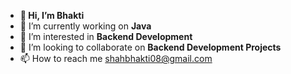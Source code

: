 - **👋 Hi, I’m Bhakti**
- 🔭 I’m currently working on **Java**
- 👀 I’m interested in **Backend Development**
- 💞️ I’m looking to collaborate on **Backend Development Projects**
- 📫 How to reach me shahbhakti08@gmail.com

<!---
shahbhaks/shahbhaks is a ✨ special ✨ repository because its `README.md` (this file) appears on your GitHub profile.
You can click the Preview link to take a look at your changes.
--->
